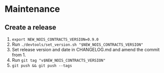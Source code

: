 # Maintenance

## Create a release

1. `export NEW_NOIS_CONTRACTS_VERSION=0.9.0`
2. Run `./devtools/set_version.sh "$NEW_NOIS_CONTRACTS_VERSION"`
3. Set release version and date in CHANGELOG.md and amend the commit from 1.
4. Run `git tag "v$NEW_NOIS_CONTRACTS_VERSION"`
5. `git push && git push --tags`
